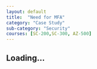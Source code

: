 ```yaml
---
layout: default
title:  "Need for MFA"
category: "Case Study"
sub-category: "Security"
courses: [SC-200,SC-300, AZ-500]
---
```


<script>
  // Function to trigger GitHub Actions workflow
  async function triggerWorkflow() {
    const response = await fetch('https://api.github.com/repos/julietrajan/demo1/actions/workflows/update-visitor-count.yml/dispatches', {
      method: 'POST',
      headers: {
        'Authorization': 'token YOUR_GITHUB_TOKEN',
        'Accept': 'application/vnd.github.v3+json'
      },
      body: JSON.stringify({ ref: 'refs/heads/main' })
    });
    if (response.ok) {
      console.log('Workflow triggered successfully');
    } else {
      console.error('Failed to trigger workflow');
    }
  }

  // Fetch the visitor count and update the page
  async function updateVisitorCount() {
    await triggerWorkflow();
    const response = await fetch('https://raw.githubusercontent.com/julietrajan/demo1/refs/heads/main/project-files/folder1/visitors.txt');
    const data = await response.text();
    document.getElementById('visitor-count').innerText = `You are visitor no ${data.trim()}`;
  }

  // Trigger the workflow and update the visitor count on page load
  document.addEventListener('DOMContentLoaded', updateVisitorCount);
</script>

<h2 id="visitor-count">Loading...</h2>
